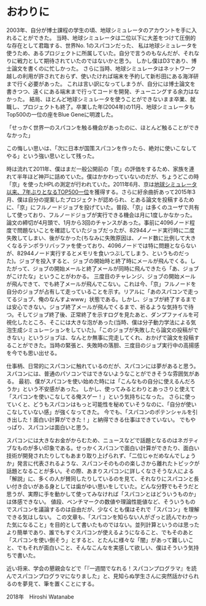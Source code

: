 # おわりに

2003年、自分が博士課程の学生の頃、地球シミュレータのアカウントを手に入れることができた。
当時、地球シミュレータは二位以下に大差をつけて圧倒的な存在として君臨する、世界No. 1のスパコンだった、
私は地球シミュレータを使うため、あるプロジェクトに所属していた。自分で言うのもなんだが、それなりに戦力として期待されていたのではないかと思う。
しかし僕はD3であり、博士論文を書くのに忙しかった。
さらに当時、地球シミュレータはネットワーク越しの利用が許されておらず、使いたければ端末を予約して新杉田にある海洋研まで行く必要があった。
これは言い訳になってしまうが、自分には博士論文を書きつつ、遠くにある端末まで行ってコードを開発、チューニングする余力はなかった。
結局、ほとんど地球シミュレータを使うことができないまま卒業、就職し、プロジェクトも終了。卒業した年(2004年)の11月、地球シミュレータもTop500の一位の座をBlue Geneに明渡した。

「せっかく世界一のスパコンを触る機会があったのに、ほとんど触ることができなかった」

この悔しい思いは、「次に日本が国策スパコンを作ったら、絶対に使いこなしてやる」という強い思いとして残った。

時は流れて2011年、僕はまだ一般公開前の「京」の評価をするため、家族を連れて半年ほど神戸に詰めていた。僕はかかわっていないのだが、ちょうどこの時「京」を使ったHPLの測定が行われていた。2011年6月、京は[地球シミュレータ以来、7年ぶりとなるTOP500一位](http://www.riken.jp/pr/topics/2011/20110620/)を獲得する。さらに紆余曲折あって2015年3月、僕は自分の提案したプロジェクトが認められ、とある論文を投稿するために、「京」にフルノードジョブを投げていた。普段、「京」は多くのユーザで共有して使っており、フルノードジョブが実行できる機会は月に1度しかなかった。論文の締切が4月頭で、1月から3回のチャンスがあった。事前に4096ノード程度で問題ないことを確認していたジョブだったが、82944ノード実行時に二度失敗してしまい、後がなかった(ちなみに失敗原因は、ノード数に比例して大きくなるテンポラリバッファを使っており、4096ノードでは特に問題とならないが、82944ノード実行するとメモリを食いつぶしてしまう、というものだった)。ジョブを投入すると、ジョブの開始時と終了時にメールが飛んでくる。したがって、ジョブの開始メールと終了メールが同時に飛んできたら「あ、ジョブがこけたな」ということがわかる。
三度目のチャレンジ、ジョブの開始メールが飛んできて、でも終了メールが飛んでこない。これは今、「京」フルノードを自分のジョブが占有して走っていることを示す。リアルに「あのスパコンで走ってるジョブ、俺のなんすよwww」状態である。しかし、ジョブが終了するまでは安心できない。ジョブ終了メールが飛んでくるまで、祈るような気持ちで待つ。そしてジョブ終了後、正常終了を示すログを見たあと、ダンプファイルを可視化したところ、そこには大きな泡があった(当時、僕は分子動力学法による気泡生成シミュレーションをしていた)。「このジョブが失敗したら論文の投稿ができない」というジョブは、なんとか無事に完走してくれ、おかげで論文を投稿することができた。当時の緊張と、失敗時の落胆、三度目のジョブ実行中の高揚感を今でも思い出せる。

仕事柄、日常的にスパコンに触れているのだが、スパコンには夢があると思う。スパコンには、普通のパソコンではできないようなことができそうな雰囲気がある。
最初、僕がスパコンを使い始めた時には「こんなもの自分に使えるんだろうか」という不安感があった。
しかし、使ってみるとわりとあっさりと使えて「スパコンを使いこなしてる俺スゲー！」という気持ちになった。
さらに使っていくと、どうもスパコンはもっと可能性を秘めていそうなのに、「自分が使いこなしていない感」が強くなってきた。
今でも、「スパコンのポテンシャルを引き出した！面白い計算ができた！」と納得できる仕事はできていない。
でもやっぱり、スパコンは面白いと思う。

スパコンには大きなお金がからむため、ニュースなどで話題となるのはネガティブなものが多い印象である。せっかくスパコンで面白い計算ができたり、面白い技術が開発されたりしてもあまり取り上げられず、「二位じゃだめなんでしょうか」発言に代表されるような、スパコンそのものの楽しさから離れたトピックが話題となることが多い。その際、あまりスパコンに詳しくなさそうな人による「解説」に、多くの人が賛同したりしているのを見て、それなりにスパコンと長い付き合いがある身としては歯がゆい思いをしていた。どんな分野でもそうだと思うが、実際に手を動かして使ってみなければ「スパコンとはどういうものか」は体感できない。
値段、ベンチマークの数値や理論性能値など、そういうものでスパコンを議論するのは自由だが、少なくとも僕はそれで「スパコン」を理解できる気はしない。
この文章も、「スパコンを知らない人がざっと読んでわかった気になること」を目的として書いたものではない。並列計算というのは思ったより簡単であり、誰でもすぐスパコンが使えるようになること、でもそのあと「スパコンを使い倒そう」とすると、とたんに様々な「闇」があって難しいこと、でもそれが面白いこと、そんなこんなを実感して欲しい、僕はそういう気持ちで書いた。

近い将来、学会の懇親会などで「『一週間でなれる！スパコンプログラマ』を読んでスパコンプログラマになりました」と、見知らぬ学生さんに突然話かけられるのを夢見て、筆を置くことにする。

2018年　Hiroshi Watanabe
